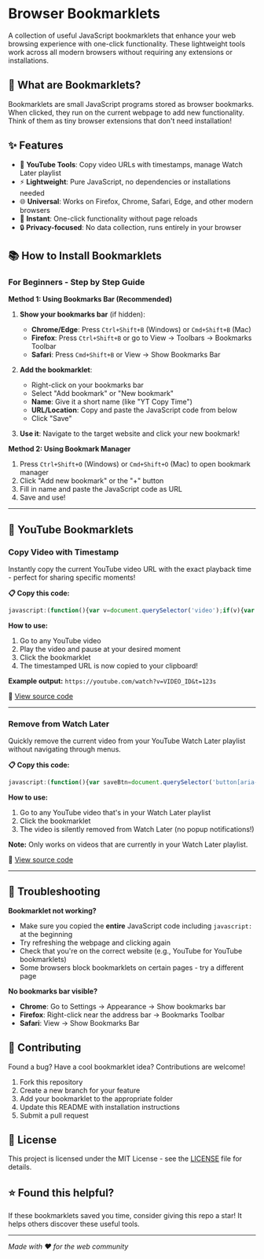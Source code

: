 # Browser Bookmarklets

A collection of useful JavaScript bookmarklets that enhance your web browsing experience with one-click functionality. These lightweight tools work across all modern browsers without requiring any extensions or installations.

## 🚀 What are Bookmarklets?

Bookmarklets are small JavaScript programs stored as browser bookmarks. When clicked, they run on the current webpage to add new functionality. Think of them as tiny browser extensions that don't need installation!

## ✨ Features

- 🎥 **YouTube Tools**: Copy video URLs with timestamps, manage Watch Later playlist
- ⚡ **Lightweight**: Pure JavaScript, no dependencies or installations needed
- 🌐 **Universal**: Works on Firefox, Chrome, Safari, Edge, and other modern browsers
- 🚀 **Instant**: One-click functionality without page reloads
- 🔒 **Privacy-focused**: No data collection, runs entirely in your browser

## 📚 How to Install Bookmarklets

### For Beginners - Step by Step Guide

**Method 1: Using Bookmarks Bar (Recommended)**
1. **Show your bookmarks bar** (if hidden):
   - **Chrome/Edge**: Press `Ctrl+Shift+B` (Windows) or `Cmd+Shift+B` (Mac)
   - **Firefox**: Press `Ctrl+Shift+B` or go to View → Toolbars → Bookmarks Toolbar
   - **Safari**: Press `Cmd+Shift+B` or View → Show Bookmarks Bar

2. **Add the bookmarklet**:
   - Right-click on your bookmarks bar
   - Select "Add bookmark" or "New bookmark"
   - **Name**: Give it a short name (like "YT Copy Time")
   - **URL/Location**: Copy and paste the JavaScript code from below
   - Click "Save"

3. **Use it**: Navigate to the target website and click your new bookmark!

**Method 2: Using Bookmark Manager**
1. Press `Ctrl+Shift+O` (Windows) or `Cmd+Shift+O` (Mac) to open bookmark manager
2. Click "Add new bookmark" or the "+" button
3. Fill in name and paste the JavaScript code as URL
4. Save and use!

---

## 🎥 YouTube Bookmarklets

### Copy Video with Timestamp
Instantly copy the current YouTube video URL with the exact playback time - perfect for sharing specific moments!

**📋 Copy this code:**
```javascript
javascript:(function(){var v=document.querySelector('video');if(v){var t=Math.floor(v.currentTime);var url=window.location.href.split('&t=')[0].split('#t=')[0]+(window.location.href.indexOf('?')>-1?'&':'?')+'t='+t+'s';navigator.clipboard.writeText(url);alert('Copied: '+url);}else{alert('No video found');}})();
```

**How to use:**
1. Go to any YouTube video
2. Play the video and pause at your desired moment
3. Click the bookmarklet
4. The timestamped URL is now copied to your clipboard!

**Example output:** `https://youtube.com/watch?v=VIDEO_ID&t=123s`

📁 [View source code](https://github.com/sha6a6/Browser-Bookmarklets/blob/main/bookmarklets/youtube-copy-timestamp.js)

---

### Remove from Watch Later
Quickly remove the current video from your YouTube Watch Later playlist without navigating through menus.

**📋 Copy this code:**
```javascript
javascript:(function(){var saveBtn=document.querySelector('button[aria-label*="Save"]:not([aria-label*="Download"]), #top-level-buttons button[aria-label*="Save"]:not([aria-label*="Download"])');if(saveBtn&&saveBtn.offsetParent!==null){saveBtn.click();setTimeout(function(){var watchLaterOptions=document.querySelectorAll('ytd-playlist-add-to-option-renderer');var found=false;for(var i=0;i<watchLaterOptions.length;i++){var option=watchLaterOptions[i];var text=option.textContent||option.innerText;if(text.includes('Watch later')){var checkbox=option.querySelector('tp-yt-paper-checkbox');var isChecked=checkbox&&(checkbox.hasAttribute('checked')||checkbox.getAttribute('aria-checked')==='true'||option.hasAttribute('selected'));if(isChecked){checkbox.click();found=true;setTimeout(function(){document.dispatchEvent(new KeyboardEvent('keydown',{key:'Escape',keyCode:27,which:27}));},1200);break;}}}if(!found){document.dispatchEvent(new KeyboardEvent('keydown',{key:'Escape',keyCode:27,which:27}));}},1000);}else{var menu=document.querySelector('#menu button[aria-label="More actions"], #top-row #menu button[aria-label="More actions"]');if(menu){menu.click();setTimeout(function(){var saveInMenu=document.querySelectorAll('tp-yt-paper-listbox ytd-menu-service-item-renderer, ytd-menu-popup-renderer ytd-menu-service-item-renderer');var saveFound=false;for(var i=0;i<saveInMenu.length;i++){var menuText=saveInMenu[i].textContent||saveInMenu[i].innerText;if(menuText.includes('Save')&&!menuText.includes('Download')){saveInMenu[i].click();saveFound=true;setTimeout(function(){var watchLaterOptions=document.querySelectorAll('ytd-playlist-add-to-option-renderer');var found=false;for(var j=0;j<watchLaterOptions.length;j++){var option=watchLaterOptions[j];var text=option.textContent||option.innerText;if(text.includes('Watch later')){var checkbox=option.querySelector('tp-yt-paper-checkbox');var isChecked=checkbox&&(checkbox.hasAttribute('checked')||checkbox.getAttribute('aria-checked')==='true'||option.hasAttribute('selected'));if(isChecked){checkbox.click();found=true;setTimeout(function(){document.dispatchEvent(new KeyboardEvent('keydown',{key:'Escape',keyCode:27,which:27}));},1200);break;}}}if(!found){document.dispatchEvent(new KeyboardEvent('keydown',{key:'Escape',keyCode:27,which:27}));}},1000);break;}}if(!saveFound){document.dispatchEvent(new KeyboardEvent('keydown',{key:'Escape',keyCode:27,which:27}));}},800);}}})();
```

**How to use:**
1. Go to any YouTube video that's in your Watch Later playlist
2. Click the bookmarklet
3. The video is silently removed from Watch Later (no popup notifications!)

**Note:** Only works on videos that are currently in your Watch Later playlist.

📁 [View source code](https://github.com/sha6a6/Browser-Bookmarklets/blob/main/bookmarklets/youtube-remove-watch-later.js)

---

## 🔧 Troubleshooting

**Bookmarklet not working?**
- Make sure you copied the **entire** JavaScript code including `javascript:` at the beginning
- Try refreshing the webpage and clicking again
- Check that you're on the correct website (e.g., YouTube for YouTube bookmarklets)
- Some browsers block bookmarklets on certain pages - try a different page

**No bookmarks bar visible?**
- **Chrome**: Go to Settings → Appearance → Show bookmarks bar
- **Firefox**: Right-click near the address bar → Bookmarks Toolbar
- **Safari**: View → Show Bookmarks Bar

## 🤝 Contributing

Found a bug? Have a cool bookmarklet idea? Contributions are welcome!

1. Fork this repository
2. Create a new branch for your feature
3. Add your bookmarklet to the appropriate folder
4. Update this README with installation instructions
5. Submit a pull request

## 📄 License

This project is licensed under the MIT License - see the [LICENSE](LICENSE) file for details.

## ⭐ Found this helpful?

If these bookmarklets saved you time, consider giving this repo a star! It helps others discover these useful tools.

---

*Made with ❤️ for the web community*
